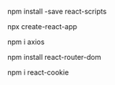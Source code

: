 npm install -save react-scripts


npx create-react-app

npm i axios


npm install react-router-dom


npm i react-cookie
